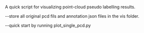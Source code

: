 A quick script for visualizing point-cloud pseudo labelling results.



--store all original pcd fils and annotation json files in the vis folder.

--quick start by running plot_single_pcd.py
